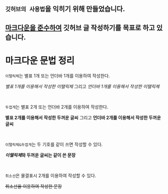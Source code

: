 ## `깃허브의 사용법`을 익히기 위해 만들었습니다.
## <u>마크다운을 준수하여</u> 깃허브 글 작성하기를 목표로 하고 있습니다.

# 마크다운 문법 정리
`이탤릭체`는 별표 1개 또는 언더바 1개를 이용하여 작성한다.

*별표 1개를 이용해서 작성한 이탤릭체* 그리고 _언더바 1개를 이용해서 작성한 이탤릭체_

 <br>
 
 `두껍게`는 별표 2개 또는 언더바 2개를 이용하여 작성한다.

**별표 2개를 이용해서 작성한 두꺼운 글씨** 그리고 __언더바 2개를 이용해서 작성한 두꺼운 글씨__

 <br>
 
 `이탤릭체&두껍게`는 두 기호를 같이 쓰면 작성할 수 있다.
 
 __*이탤릭체*와 두꺼운 글씨는 같이 쓴 문장__
 
  <br>
 
 `취소선`은 물결표시 2개를 이용하여 작성할 수 있다.

~~취소선을 이용하여 작성한 문장~~
